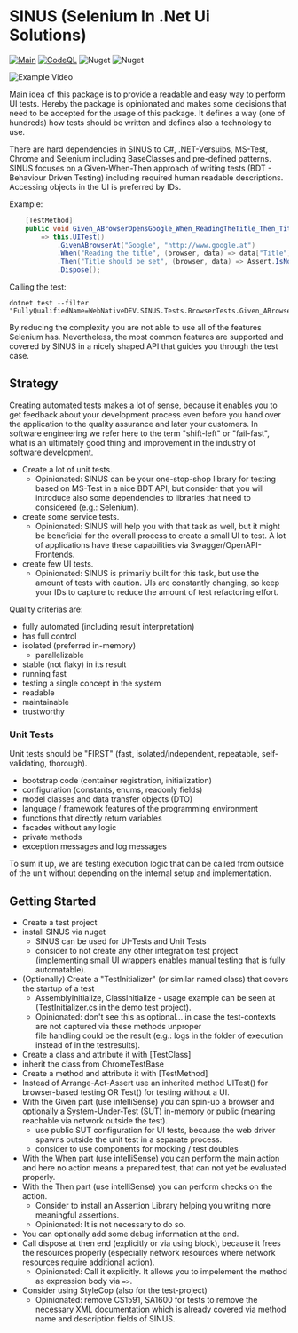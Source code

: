 # SINUS (Selenium In .Net Ui Solutions)

[![Main](https://github.com/webnativedev/SINUS/actions/workflows/dotnet_main.yml/badge.svg)](https://github.com/webnativedev/SINUS/actions/workflows/dotnet_main.yml) [![CodeQL](https://github.com/webnativedev/SINUS/actions/workflows/codeql.yml/badge.svg)](https://github.com/webnativedev/SINUS/actions/workflows/codeql.yml) ![Nuget](https://img.shields.io/nuget/v/WebNativeDEV.SINUS.Core) ![Nuget](https://img.shields.io/nuget/dt/WebNativeDEV.SINUS.Core?logo=nuget)


![Example Video](/docs/demo-medium.gif "Example Video")

Main idea of this package is to provide a readable and easy way to perform UI tests.
Hereby the package is opinionated and makes some decisions that need to be accepted for the usage of this package.
It defines a way (one of hundreds) how tests should be written and defines also a technology to use.

There are hard dependencies in SINUS to C#, .NET-Versuibs, MS-Test, Chrome and Selenium including BaseClasses and pre-defined patterns.
SINUS focuses on a Given-When-Then approach of writing tests (BDT - Behaviour Driven Testing) including required human readable descriptions.
Accessing objects in the UI is preferred by IDs.

Example:

```csharp
    [TestMethod]
    public void Given_ABrowserOpensGoogle_When_ReadingTheTitle_Then_TitleShouldBeSet()
        => this.UITest()
            .GivenABrowserAt("Google", "http://www.google.at")
            .When("Reading the title", (browser, data) => data["Title"] = browser.Title)
            .Then("Title should be set", (browser, data) => Assert.IsNotNull(data["Title"]))
            .Dispose();
```

Calling the test:

```batch
dotnet test --filter "FullyQualifiedName=WebNativeDEV.SINUS.Tests.BrowserTests.Given_ABrowserOpensGoogle_When_ReadingTheTitle_Then_TitleShouldBeSet"
```

By reducing the complexity you are not able to use all of the features Selenium has.
Nevertheless, the most common features are supported and covered by SINUS in a nicely shaped API that guides you through the test case.

## Strategy

Creating automated tests makes a lot of sense, because it enables you to get feedback
about your development process even before you hand over the application to the
quality assurance and later your customers. In software engineering we refer here to
the term "shift-left" or "fail-fast", what is an ultimately good thing and improvement
in the industry of software development.

* Create a lot of unit tests.
  * Opinionated: SINUS can be your one-stop-shop library for testing
    based on MS-Test in a nice BDT API, but consider that you will introduce also
    some dependencies to libraries that need to considered (e.g.: Selenium).
* create some service tests.
  * Opinionated: SINUS will help you with that task as well, but it might be
    beneficial for the overall process to create a small UI to test. A lot
    of applications have these capabilities via Swagger/OpenAPI-Frontends.
* create few UI tests.
  * Opinionated: SINUS is primarily built for this task, but use the amount of
    tests with caution. UIs are constantly changing, so keep your IDs to capture
    to reduce the amount of test refactoring effort.

Quality criterias are:

* fully automated (including result interpretation)
* has full control
* isolated (preferred in-memory)
  * parallelizable
* stable (not flaky) in its result
* running fast
* testing a single concept in the system
* readable
* maintainable
* trustworthy

### Unit Tests

Unit tests should be "FIRST" (fast, isolated/independent, repeatable, self-validating, thorough).

* bootstrap code (container registration, initialization)
* configuration (constants, enums, readonly fields)
* model classes and data transfer objects (DTO)
* language / framework features of the programming environment
* functions that directly return variables
* facades without any logic
* private methods
* exception messages and log messages

To sum it up, we are testing execution logic that can be called from outside of the unit without depending on the internal setup and implementation.

## Getting Started

* Create a test project
* install SINUS via nuget
  * SINUS can be used for UI-Tests and Unit Tests
  * consider to not create any other integration test project
    (implementing small UI wrappers enables manual testing that is fully automatable).
* (Optionally) Create a "TestInitializer" (or similar named class) that covers the startup of a test
  * AssemblyInitialize, ClassInitialize - usage example can be seen at (TestInitializer.cs in the demo test project).
  * Opinionated: don't see this as optional... in case the test-contexts are not captured via these methods unproper \
    file handling could be the result (e.g.: logs in the folder of execution instead of in the testresults).
* Create a class and attribute it with \[TestClass\]
* inherit the class from ChromeTestBase
* Create a method and attribute it with \[TestMethod\]
* Instead of Arrange-Act-Assert use an inherited method UITest() for browser-based testing OR Test() for testing without a UI.
* With the Given part (use intelliSense) you can spin-up a browser and optionally a System-Under-Test (SUT) in-memory or public (meaning reachable via network outside the test).
  * use public SUT configuration for UI tests, because the web driver spawns outside the unit test in a separate process.
  * consider to use components for mocking / test doubles
* With the When part (use intelliSense) you can perform the main action and here no action means a prepared test, that can not yet be evaluated properly.
* With the Then part (use intelliSense) you can perform checks on the action.
  * Consider to install an Assertion Library helping you writing more meaningful assertions.
  * Opinionated: It is not necessary to do so.
* You can optionally add some debug information at the end.
* Call dispose at then end (explicitly or via using block), because it frees the resources properly (especially network resources where network resources require additional action).
  * Opinionated: Call it explicitly. It allows you to impelement the method as expression body via ```=>```.
* Consider using StyleCop (also for the test-project)
  * Opinionated: remove CS1591, SA1600 for tests to remove the necessary XML documentation which is already covered via method name and description fields of SINUS.
